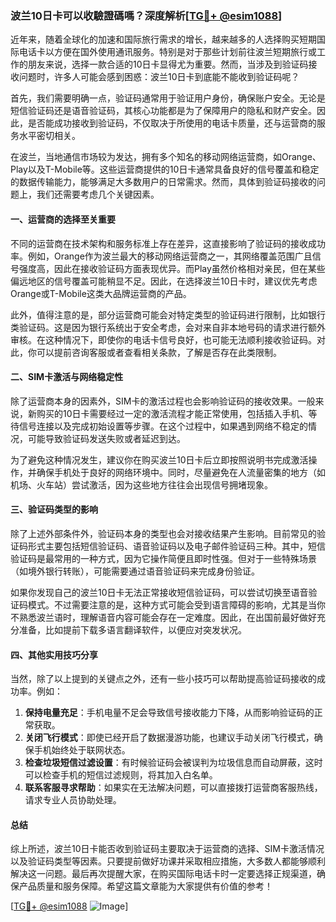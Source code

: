 ### 波兰10日卡可以收驗證碼嗎？深度解析[[TG💪+ @esim1088](https://t.me/s/esim1088)]

近年来，随着全球化的加速和国际旅行需求的增长，越来越多的人选择购买短期国际电话卡以方便在国外使用通讯服务。特别是对于那些计划前往波兰短期旅行或工作的朋友来说，选择一款合适的10日卡显得尤为重要。然而，当涉及到验证码接收问题时，许多人可能会感到困惑：波兰10日卡到底能不能收到验证码呢？

首先，我们需要明确一点，验证码通常用于验证用户身份，确保账户安全。无论是短信验证码还是语音验证码，其核心功能都是为了保障用户的隐私和财产安全。因此，是否能成功接收到验证码，不仅取决于所使用的电话卡质量，还与运营商的服务水平密切相关。

在波兰，当地通信市场较为发达，拥有多个知名的移动网络运营商，如Orange、Play以及T-Mobile等。这些运营商提供的10日卡通常具备良好的信号覆盖和稳定的数据传输能力，能够满足大多数用户的日常需求。然而，具体到验证码接收的问题上，我们还需要考虑几个关键因素。

#### 一、运营商的选择至关重要

不同的运营商在技术架构和服务标准上存在差异，这直接影响了验证码的接收成功率。例如，Orange作为波兰最大的移动网络运营商之一，其网络覆盖范围广且信号强度高，因此在接收验证码方面表现优异。而Play虽然价格相对亲民，但在某些偏远地区的信号覆盖可能稍显不足。因此，在选择波兰10日卡时，建议优先考虑Orange或T-Mobile这类大品牌运营商的产品。

此外，值得注意的是，部分运营商可能会对特定类型的验证码进行限制，比如银行类验证码。这是因为银行系统出于安全考虑，会对来自非本地号码的请求进行额外审核。在这种情况下，即使你的电话卡信号良好，也可能无法顺利接收验证码。对此，你可以提前咨询客服或者查看相关条款，了解是否存在此类限制。

#### 二、SIM卡激活与网络稳定性

除了运营商本身的因素外，SIM卡的激活过程也会影响验证码的接收效果。一般来说，新购买的10日卡需要经过一定的激活流程才能正常使用，包括插入手机、等待信号连接以及完成初始设置等步骤。在这个过程中，如果遇到网络不稳定的情况，可能导致验证码发送失败或者延迟到达。

为了避免这种情况发生，建议你在购买波兰10日卡后立即按照说明书完成激活操作，并确保手机处于良好的网络环境中。同时，尽量避免在人流量密集的地方（如机场、火车站）尝试激活，因为这些地方往往会出现信号拥堵现象。

#### 三、验证码类型的影响

除了上述外部条件外，验证码本身的类型也会对接收结果产生影响。目前常见的验证码形式主要包括短信验证码、语音验证码以及电子邮件验证码三种。其中，短信验证码是最常用的一种方式，因为它操作简便且即时性强。但对于一些特殊场景（如境外银行转账），可能需要通过语音验证码来完成身份验证。

如果你发现自己的波兰10日卡无法正常接收短信验证码，可以尝试切换至语音验证码模式。不过需要注意的是，这种方式可能会受到语言障碍的影响，尤其是当你不熟悉波兰语时，理解语音内容可能会存在一定难度。因此，在出国前最好做好充分准备，比如提前下载多语言翻译软件，以便应对突发状况。

#### 四、其他实用技巧分享

当然，除了以上提到的关键点之外，还有一些小技巧可以帮助提高验证码接收的成功率。例如：

1. **保持电量充足**：手机电量不足会导致信号接收能力下降，从而影响验证码的正常获取。
2. **关闭飞行模式**：即使已经开启了数据漫游功能，也建议手动关闭飞行模式，确保手机始终处于联网状态。
3. **检查垃圾短信过滤设置**：有时候验证码会被误判为垃圾信息而自动屏蔽，这时可以检查手机的短信过滤规则，将其加入白名单。
4. **联系客服寻求帮助**：如果实在无法解决问题，可以直接拨打运营商客服热线，请求专业人员协助处理。

#### 总结

综上所述，波兰10日卡能否收到验证码主要取决于运营商的选择、SIM卡激活情况以及验证码类型等因素。只要提前做好功课并采取相应措施，大多数人都能够顺利解决这一问题。最后再次提醒大家，在购买国际电话卡时一定要选择正规渠道，确保产品质量和服务保障。希望这篇文章能为大家提供有价值的参考！

[[TG💪+ @esim1088](https://t.me/s/esim1088) ![Image](https://i.postimg.cc/4NQfJmqS/Snipaste-2025-05-13-00-14-12.png)]